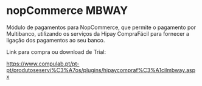 # nopCommerce MBWAY

Módulo de pagamentos para NopCommerce, que permite o pagamento por Multibanco, utilizando os serviços da Hipay CompraFácil para fornecer a ligação dos pagamentos ao seu banco.

Link para compra ou download de Trial:

https://www.compulab.pt/pt-pt/produtoseservi%C3%A7os/plugins/hipaycompraf%C3%A1cilmbway.aspx
